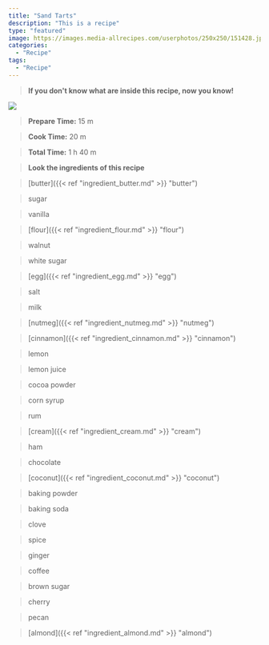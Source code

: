 ```yaml
---
title: "Sand Tarts"
description: "This is a recipe"
type: "featured"
image: https://images.media-allrecipes.com/userphotos/250x250/151428.jpg
categories: 
  - "Recipe"
tags: 
  - "Recipe"
---
```



>**If you don't know what are inside this recipe, now you know!**

![](../images/Recipes-Banner.jpg)
> **Prepare Time:** 15 m


> **Cook Time:** 20 m


> **Total Time:** 1 h 40 m

> **Look the ingredients of this recipe**

> [butter]({{< ref "ingredient_butter.md" >}} "butter")

> sugar

> vanilla

> [flour]({{< ref "ingredient_flour.md" >}} "flour")

> walnut

> white sugar

> [egg]({{< ref "ingredient_egg.md" >}} "egg")

> salt

> milk

> [nutmeg]({{< ref "ingredient_nutmeg.md" >}} "nutmeg")

> [cinnamon]({{< ref "ingredient_cinnamon.md" >}} "cinnamon")

> lemon

> lemon juice

> cocoa powder

> corn syrup

> rum

> [cream]({{< ref "ingredient_cream.md" >}} "cream")

> ham

> chocolate

> [coconut]({{< ref "ingredient_coconut.md" >}} "coconut")

> baking powder

> baking soda

> clove

> spice

> ginger

> coffee

> brown sugar

> cherry

> pecan

> [almond]({{< ref "ingredient_almond.md" >}} "almond")

